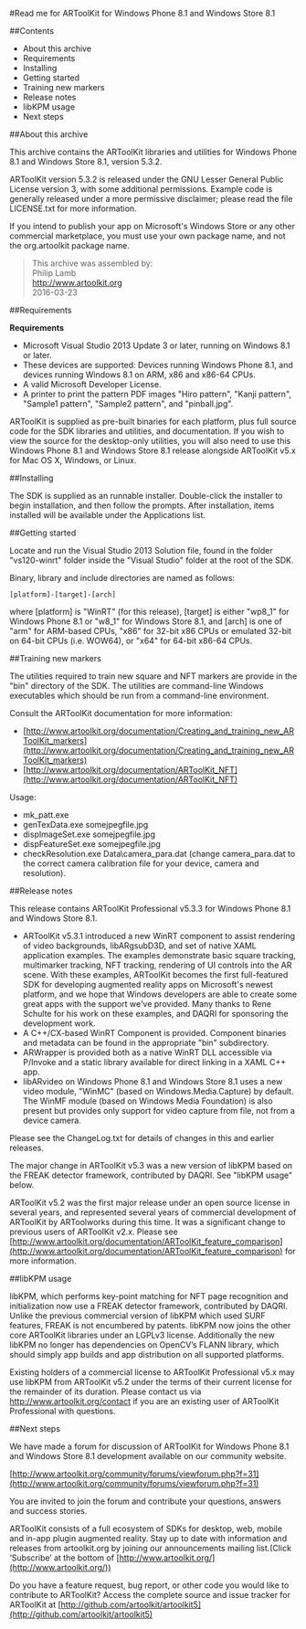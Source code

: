#Read me for ARToolKit for Windows Phone 8.1 and Windows Store 8.1

##Contents

- About this archive
- Requirements
- Installing
- Getting started
- Training new markers
- Release notes
- libKPM usage
- Next steps


##About this archive

This archive contains the ARToolKit libraries and utilities for Windows Phone 8.1 and Windows Store 8.1, version 5.3.2.

ARToolKit version 5.3.2 is released under the GNU Lesser General Public License version 3, with some additional permissions. Example code is generally released under a more permissive disclaimer; please read the file LICENSE.txt for more information.

If you intend to publish your app on Microsoft's Windows Store or any other commercial marketplace, you must use your own package name, and not the org.artoolkit package name.

>This archive was assembled by:  
    Philip Lamb  
    http://www.artoolkit.org  
    2016-03-23  


##Requirements

**Requirements**  
- Microsoft Visual Studio 2013 Update 3 or later, running on Windows 8.1 or later.  
- These devices are supported: Devices running Windows Phone 8.1, and devices running Windows 8.1 on ARM, x86 and x86-64 CPUs.  
- A valid Microsoft Developer License.  
- A printer to print the pattern PDF images "Hiro pattern", "Kanji pattern", "Sample1 pattern", "Sample2 pattern", and "pinball.jpg".  

ARToolKit is supplied as pre-built binaries for each platform, plus full source code for the SDK libraries and utilities, and documentation. If you wish to view the source for the desktop-only utilities, you will also need to use this Windows Phone 8.1 and Windows Store 8.1 release alongside ARToolKit v5.x for Mac OS X, Windows, or Linux.


##Installing
 
The SDK is supplied as an runnable installer. Double-click the installer to begin installation, and then follow the prompts. After installation, items installed will be available under the Applications list.


##Getting started

Locate and run the Visual Studio 2013 Solution file, found in the folder "vs120-winrt" folder inside the "Visual Studio" folder at the root of the SDK.

Binary, library and include directories are named as follows:

```[platform]-[target]-[arch]```

where [platform] is "WinRT" (for this release), [target] is either "wp8_1" for Windows Phone 8.1 or "w8_1" for Windows Store 8.1, and [arch] is one of "arm" for ARM-based CPUs, "x86" for 32-bit x86 CPUs or emulated 32-bit on 64-bit CPUs (i.e. WOW64), or "x64" for 64-bit x86-64 CPUs.


##Training new markers

The utilities required to train new square and NFT markers are provide in the "bin" directory of the SDK. The utilities are command-line Windows executables which should be run from a command-line environment.

Consult the ARToolKit documentation for more information:  
- [http://www.artoolkit.org/documentation/Creating_and_training_new_ARToolKit_markers](http://www.artoolkit.org/documentation/Creating_and_training_new_ARToolKit_markers)  
- [http://www.artoolkit.org/documentation/ARToolKit_NFT](http://www.artoolkit.org/documentation/ARToolKit_NFT)

Usage:  
- mk\_patt.exe  
- genTexData.exe somejpegfile.jpg  
- dispImageSet.exe somejpegfile.jpg  
- dispFeatureSet.exe somejpegfile.jpg  
- checkResolution.exe Data\camera_para.dat (change camera_para.dat to the correct camera calibration file for your device, camera and resolution).


##Release notes

This release contains ARToolKit Professional v5.3.3 for Windows Phone 8.1 and Windows Store 8.1.

- ARToolKit v5.3.1 introduced a new WinRT component to assist rendering of video backgrounds, libARgsubD3D, and set of native XAML application examples. The examples demonstrate basic square tracking, multimarker tracking, NFT tracking, rendering of UI controls into the AR scene. With these examples, ARToolKit becomes the first full-featured SDK for developing augmented reality apps on Microsoft's newest platform, and we hope that Windows developers are able to create some great apps with the support we've provided. Many thanks to Rene Schulte for his work on these examples, and DAQRI for sponsoring the development work.  
- A C++/CX-based WinRT Component is provided. Component binaries and metadata can be found in the appropriate "bin" subdirectory.  
- ARWrapper is provided both as a native WinRT DLL accessible via P/Invoke and a static library available for direct linking in a XAML C++ app.  
- libARvideo on Windows Phone 8.1 and Windows Store 8.1 uses a new video module, "WinMC" (based on Windows.Media.Capture) by default. The WinMF module (based on Windows Media Foundation) is also present but provides only support for video capture from file, not from a device camera.  

Please see the ChangeLog.txt for details of changes in this and earlier releases.

The major change in ARToolKit v5.3 was a new version of libKPM based on the FREAK detector framework, contributed by DAQRI. See "libKPM usage" below.

ARToolKit v5.2 was the first major release under an open source license in several years, and represented several years of commercial development of ARToolKit by ARToolworks during this time. It was a significant change to previous users of ARToolKit v2.x. Please see [http://www.artoolkit.org/documentation/ARToolKit_feature_comparison](http://www.artoolkit.org/documentation/ARToolKit_feature_comparison) for more information.


##libKPM usage

libKPM, which performs key-point matching for NFT page recognition and initialization now use a FREAK detector framework, contributed by DAQRI. Unlike the previous commercial version of libKPM which used SURF features, FREAK is not encumbered by patents. libKPM now joins the other core ARToolKit libraries under an LGPLv3 license. Additionally the new libKPM no longer has dependencies on OpenCV’s FLANN library, which should simply app builds and app distribution on all supported platforms.

Existing holders of a commercial license to ARToolKit Professional v5.x may use libKPM from ARToolKit v5.2 under the terms of their current license for the remainder of its duration. Please contact us via http://www.artoolkit.org/contact if you are an existing user of ARToolKit Professional with questions.


##Next steps

We have made a forum for discussion of ARToolKit for Windows Phone 8.1 and Windows Store 8.1 development available on our community website.

[http://www.artoolkit.org/community/forums/viewforum.php?f=31](http://www.artoolkit.org/community/forums/viewforum.php?f=31)

You are invited to join the forum and contribute your questions, answers and success stories.

ARToolKit consists of a full ecosystem of SDKs for desktop, web, mobile and in-app plugin augmented reality. Stay up to date with information and releases from artoolkit.org by joining our announcements mailing list.(Click ‘Subscribe’ at the bottom of [http://www.artoolkit.org/](http://www.artoolkit.org/))

Do you have a feature request, bug report, or other code you would like to contribute to ARToolKit? Access the complete source and issue tracker for ARToolKit at [http://github.com/artoolkit/artoolkit5](http://github.com/artoolkit/artoolkit5)


